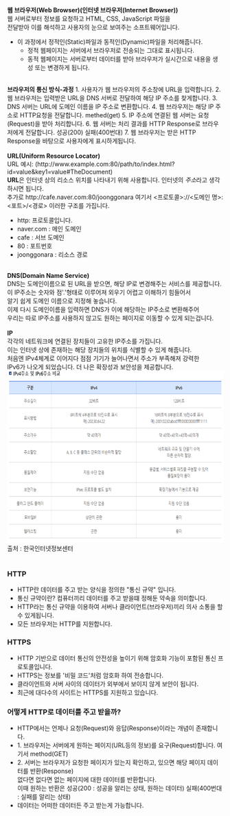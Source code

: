 <strong>웹 브라우저(Web Browser)(인터넷 브라우저(Internet Browser))</strong> <br>
웹 서버로부터 정보를 요청하고 HTML, CSS, JavaScript 파일을  <br>
전달받아 이를 해석하고 사용자의 눈으로 보여주는 소프트웨어입니다.
- 이 과정에서 정적인(Static)파일과 동적인(Dynamic)파일을 처리해줍니다.
    - 정적 웹페이지는 서버에서 브라우저로 전송되는 그대로 표시됩니다.
    - 동적 웹페이지는 서버로부터 데이터를 받아 브라우저가 실시간으로 내용을 생성 또는 변경하게 됩니다.
<br>
<strong>브라우저의 통신 방식-과정</strong>
1. 사용자가 웹 브라우저의 주소창에 URL을 입력합니다.
2. 웹 브라우저는 입력받은 URL을 DNS 서버로 전달하여 해당 IP 주소를 찾게합니다.
3. DNS 서버는 URL에 도메인 이름을 IP 주소로 변환합니다.
4. 웹 브라우저는 해당 IP 주소로 HTTP요청을 전달합니다. methed(get)
5. IP 주소에 연결된 웹 서버는 요청(Request)을 받아 처리합니다.
6. 웹 서버는 처리 결과를 HTTP Response로 브라우저에게 전달합니다. 성공(200) 실패(400번대)
7. 웹 브라우저는 받은 HTTP Response을 바탕으로 사용자에게 표시하게됩니다.
<br>
<br>
<strong>URL(Uniform Resource Locator)</strong> <br>
URL 예시: (http://www.example.com:80/path/to/index.html?id=value&key1=value#TheDocument) <br>
<strong>URL</strong>은 인터넷 상의 리소스 위치를 나타내기 위해 사용합니다. 인터넷의 <em>주소</em>라고 생각하시면 됩니다. <br>
추가로 http://cafe.naver.com:80/joonggonara 여기서 <프로토콜>://<도메인 명>:<포트>/<경로> 이러한 구조를 가집니다.<br>

- http: 프로토콜입니다.
- naver.com : 메인 도메인
- cafe : 서브 도메인
- 80 : 포트번호
- joonggonara : 리소스 경로

<br>
<strong>DNS(Domain Name Service)</strong> <br>
DNS는 도메인이름으로 된 URL을 받으면, 해당 IP로 변경해주는 서비스를 제공합니다. <br>
이 IP주소는 숫자와 점'.'형태로 이루어져 외우기 어렵고 이해하기 힘들어서  <br>
알기 쉽게 도메인 이름으로 지정해 놓습니다. <br>
이제 다시 도메인이름을 입력하면 DNS가 이에 해당하는 IP주소로 변환해주어 <br>
우리는 따로 IP주소를 사용하지 않고도 원하는 페이지로 이동할 수 있게 되는겁니다.<br>
<br>
<strong>IP</strong> <br>
각각의 네트워크에 연결된 장치들이 고유한 IP주소를 가집니다.<br>
이는 인터넷 상에 존재하는 해당 장치들의 위치를 식별할 수 있게 해줍니다.<br>
처음엔 IPv4체계로 이어지다 점점 기기가 늘어나면서 주소가 부족해져 강력한<br>
IPv6가 나오게 되었습니다. 더 나은 확장성과 보안성을 제공합니다.<br>
<img src="IPv4 VS IPv6비교.png" alt="" width="800" height="400">
출처 : 한국인터넷정보센터 <br><br>

<h3>HTTP</h3>
<ul>
    <li> HTTP란 데이터를 주고 받는 양식을 정의한 "통신 규약" 입니다. </li>
    <li> 통신 규약이란? 컴퓨터끼리 데이터를 주고 받을떄 정해둔 약속을 의미합니다. </li>
    <li> HTTP라는 통신 규약을 이용하여 서버나 클라이언트(브라우저)끼리 의사 소통을 할 수 있게됩니다. </li>
    <li> 모든 브라우저는 HTTP를 지원합니다.</li>
</ul>
<h3>HTTPS</h3>
<ul>
    <li> HTTP 기반으로 데이터 통신의 안전성을 높이기 위해 암호화 기능이 포함된 통신 프로토콜입니다. </li>
    <li> HTTPS는 정보를 '비밀 코드'처럼 암호화 하여 전송합니다. </li>
    <li> 클라이언트와 서버 사이의 데이터가 외부에서 보이지 않게 보안이 됩니다. </li>
    <li> 최근에 대다수의 사이트는 HTTPS를 지원하고 있습니다. </li>
</ul>

<h3>어떻게 HTTP로 데이터를 주고 받을까?</h3>
<ul>
    <li> HTTP에서는 언제나 요청(Request)와 응답(Response)이라는 개념이 존재합니다. </li>
    <li> 1. 브라우저는 서버에게 원하는 페이지(URL등의 정보)를 요구(Request)합니다. 여기서 method(GET)</li>
    <li> 2. 서버는 브라우저가 요청한 페이지가 있는지 확인하고, 있으면 해당 페이지 데이터를 반환(Response) <br>
    없다면 없다면 없는 페이지에 대한 데이터를 반환합니다.<br>
    이때 원하는 반환은 성공(200 : 성공을 알리는 상태, 원하는 데이터) 실패(400번대 : 실패를 알리는 상태)
    </li>
    <li> 데이터는 어떠한 데이터든 주고 받는게 가능합니다.</li>
</ul>